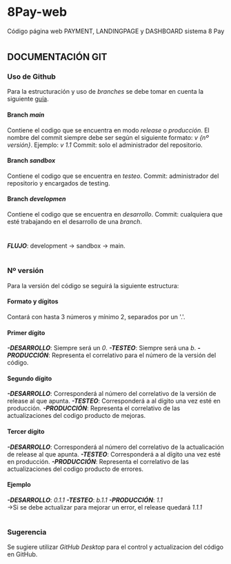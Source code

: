 # 8Pay-web
Código página web PAYMENT, LANDINGPAGE y DASHBOARD sistema 8 Pay
#  
#
## DOCUMENTACIÓN GIT
### Uso de Github
Para la estructuración y uso de *branches* se debe tomar en cuenta la siguiente [guía](https://cleventy.com/que-es-git-flow-y-como-funciona/).
#### Branch *main*
Contiene el codigo que se encuentra en modo *release* o *producción*.
El nombre del commit siempre debe ser según el siguiente formato: *v {nº versión}*. Ejemplo: *v 1.1*
Commit: solo el administrador del repositorio.
#### Branch *sandbox*
Contiene el codigo que se encuentra en *testeo*.
Commit: administrador del repositorio y encargados de testing.
#### Branch *developmen*
Contiene el codigo que se encuentra en *desarrollo*.
Commit: cualquiera que esté trabajando en el desarrollo de una *branch*.
#
***FLUJO***: development -> sandbox -> main.
#
### Nº versión
Para la versión del código se seguirá la siguiente estructura:
#### Formato y dígitos
Contará con hasta 3 números y mínimo 2, separados por un '.'.
#### Primer dígito
***-DESARROLLO***: Siempre será un *0*.
***-TESTEO***: Siempre será una *b*.
***-PRODUCCIÓN***: Representa el correlativo para el número de la versión del código.
#### Segundo dígito
***-DESARROLLO***: Corresponderá al número del correlativo de la versión de release al que apunta.
***-TESTEO***: Corresponderá a al dígito una vez esté en producción.
***-PRODUCCIÓN***: Representa el correlativo de las actualizaciones del codigo producto de mejoras.
#### Tercer dígito
***-DESARROLLO***: Corresponderá al número del correlativo de la actualicación de release al que apunta.
***-TESTEO***: Corresponderá a al dígito una vez esté en producción.
***-PRODUCCIÓN***: Representa el correlativo de las actualizaciones del codigo producto de errores.
#### Ejemplo
***-DESARROLLO***: *0.1.1*
***-TESTEO***: *b.1.1*
***-PRODUCCIÓN***: *1.1*  
->Si se debe actualizar para mejorar un error, el release quedará *1.1.1*
#
### Sugerencia
Se sugiere utilizar *GitHub Desktop* para el control y actualizacion del código en GitHub.
